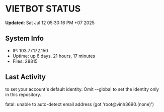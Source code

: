 # VIETBOT STATUS
**Updated**: Sat Jul 12 05:30:16 PM +07 2025

## System Info
- IP: 103.77.172.150
- Uptime: up 6 days, 21 hours, 17 minutes
- Files: 28815

## Last Activity

to set your account's default identity.
Omit --global to set the identity only in this repository.

fatal: unable to auto-detect email address (got 'root@vinh3690.(none)')
